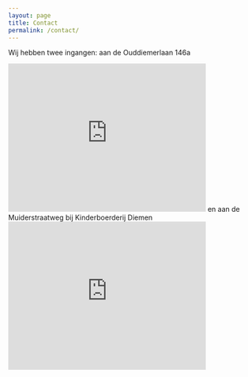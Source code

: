 ```yaml
---
layout: page
title: Contact
permalink: /contact/
---
```

Wij hebben twee ingangen:
aan de Ouddiemerlaan 146a
<iframe src="https://www.google.com/maps/embed?pb=!1m14!1m12!1m3!1d343.70720738075664!2d4.9701045738566165!3d52.34758183031439!2m3!1f0!2f0!3f0!3m2!1i1024!2i768!4f13.1!5e1!3m2!1sen!2snl!4v1571348194460!5m2!1sen!2snl" width="400" height="300" frameborder="0" style="border:0;" allowfullscreen=""></iframe>
en aan de Muiderstraatweg bij Kinderboerderij Diemen
<iframe src="https://www.google.com/maps/embed?pb=!1m14!1m12!1m3!1d339.4215538392245!2d4.968397429830102!3d52.3369627408933!2m3!1f0!2f0!3f0!3m2!1i1024!2i768!4f13.1!5e1!3m2!1sen!2snl!4v1571348435843!5m2!1sen!2snl" width="400" height="300" frameborder="0" style="border:0;" allowfullscreen=""></iframe>
